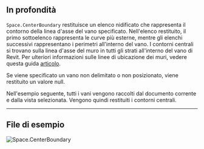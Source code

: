 ## In profondità
`Space.CenterBoundary` restituisce un elenco nidificato che rappresenta il contorno della linea d'asse del vano specificato. Nell'elenco restituito, il primo sottoelenco rappresenta le curve più esterne, mentre gli elenchi successivi rappresentano i perimetri all'interno del vano. I contorni centrali si trovano sulla linea d'asse del muro in tutti gli strati all'interno del vano di Revit. Per ulteriori informazioni sulle linee di ubicazione dei muri, vedere questa guida [articolo](https://help.autodesk.com/view/RVT/2024/ITA/?guid=GUID-0BB62832-36DD-4E06-A9D4-EE98CE0FCF89).

Se viene specificato un vano non delimitato o non posizionato, viene restituito un valore null.

Nell'esempio seguente, tutti i vani vengono raccolti dal documento corrente e dalla vista selezionata. Vengono quindi restituiti i contorni centrali.
___
## File di esempio

![Space.CenterBoundary](./Revit.Elements.Space.CenterBoundary_img.jpg)
